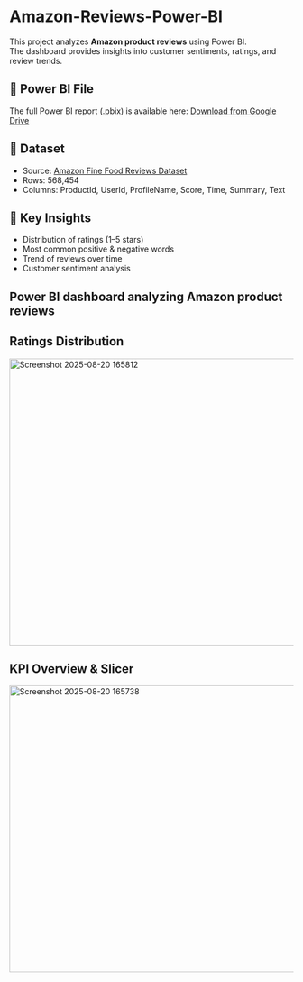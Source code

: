 # Amazon-Reviews-Power-BI
This project analyzes **Amazon product reviews** using Power BI.  
The dashboard provides insights into customer sentiments, ratings, and review trends.

## 🔗 Power BI File
The full Power BI report (.pbix) is available here:
[Download from Google Drive](https://drive.google.com/file/d/1F6chO8hyvu4nybSTCPm_4FmowjH1RI7x/view?usp=drive_link)

## 📂 Dataset
- Source: [Amazon Fine Food Reviews Dataset](https://www.kaggle.com/datasets/snap/amazon-fine-food-reviews)
- Rows: 568,454
- Columns: ProductId, UserId, ProfileName, Score, Time, Summary, Text

## 🔎 Key Insights
- Distribution of ratings (1–5 stars)  
- Most common positive & negative words  
- Trend of reviews over time  
- Customer sentiment analysis

## Power BI dashboard analyzing Amazon product reviews
## Ratings Distribution
<img width="960" height="509" alt="Screenshot 2025-08-20 165812" src="https://github.com/user-attachments/assets/2a60c06a-e9fe-470e-87ca-1362f59b678f" />

## KPI Overview & Slicer
<img width="959" height="509" alt="Screenshot 2025-08-20 165738" src="https://github.com/user-attachments/assets/11a5cf5e-3d7d-470c-aa4e-ecfd877c27e3" />
